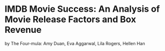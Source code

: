 # IMDB Movie Success: An Analysis of Movie Release Factors and Box Revenue
by The Four-mula: Amy Duan, Eva Aggarwal, Lila Rogers, Hellen Han

